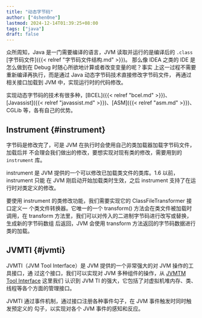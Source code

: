 ```yaml
---
title: "动态字节码"
author: ["4shen0ne"]
lastmod: 2024-12-14T01:39:25+08:00
tags: ["java"]
draft: false
---
```


众所周知，Java 是一门需要编译的语言，JVM 读取并运行的是编译后的 `.class` [字节码文件]({{< relref "字节码文件结构.md" >}})。
那么像 IDEA 之类的 IDE 是怎么做到在 Debug 时随心所欲地计算或者改变变量的呢？事实
上这一过程不需要重新编译再执行，而是通过 Java 动态字节码技术直接修改字节码文件，
再通过相关接口加载到 JVM 中，实现运行时的代码修改。

实现动态字节码的技术有很多种，[BCEL]({{< relref "bcel.md" >}})、[Javassist]({{< relref "javassist.md" >}})、[ASM]({{< relref "asm.md" >}})、CGLib 等，各有自己的优势。


## Instrument {#instrument}

字节码是修改完了，可是 JVM 在执行时会使用自己的类加载器加载字节码文件，加载后并
不会理会我们做出的修改，要想实现对现有类的修改，需要用到的 `instrument` 库。

instrument 是 JVM 提供的一个可以修改已加载类文件的类库。1.6 以前，instrument 只能
在 JVM 刚启动开始加载类时生效，之后 instrument 支持了在运行时对类定义的修改。

要使用 instrument 的类修改功能，我们需要实现它的 ClassFileTransformer 接口定义一
个类文件转换器。它唯一的一个 transform() 方法会在类文件被加载时调用，在
transform 方法里，我们可以对传入的二进制字节码进行改写或替换，生成新的字节码数组
后返回，JVM 会使用 transform 方法返回的字节码数据进行类的加载。


## JVMTI {#jvmti}

JVMTI（JVM Tool Interface）是 JVM 提供的一个非常强大的对 JVM 操作的工具接口，通
过这个接口，我们可以实现对 JVM 多种组件的操作，从 [JVMTM Tool Interface](https://docs.oracle.com/javase/8/docs/platform/jvmti/jvmti.html) 这里我们
认识到 JVM TI 的强大，它包括了对虚拟机堆内存、类、线程等各个方面的管理接口。

JVMTI 通过事件机制，通过接口注册各种事件勾子，在 JVM 事件触发时同时触发预定义的
勾子，以实现对各个 JVM 事件的感知和反应。

